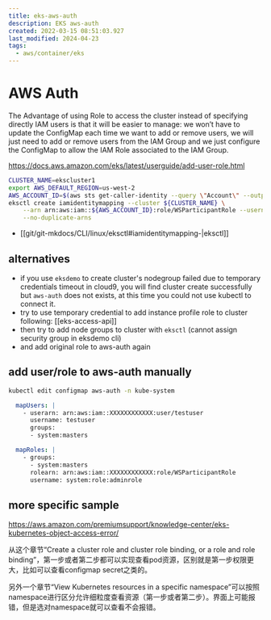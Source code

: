 ```yaml
---
title: eks-aws-auth
description: EKS aws-auth
created: 2022-03-15 08:51:03.927
last_modified: 2024-04-23
tags:
  - aws/container/eks
---
```

# AWS Auth

The Advantage of using Role to access the cluster instead of specifying directly IAM users is that it will be easier to manage: we won’t have to update the ConfigMap each time we want to add or remove users, we will just need to add or remove users from the IAM Group and we just configure the ConfigMap to allow the IAM Role associated to the IAM Group.

https://docs.aws.amazon.com/eks/latest/userguide/add-user-role.html

```sh
CLUSTER_NAME=ekscluster1
export AWS_DEFAULT_REGION=us-west-2
AWS_ACCOUNT_ID=$(aws sts get-caller-identity --query \"Account\" --output text)
eksctl create iamidentitymapping --cluster ${CLUSTER_NAME} \
    --arn arn:aws:iam::${AWS_ACCOUNT_ID}:role/WSParticipantRole --username admin --group system:masters \
    --no-duplicate-arns
```
- [[git/git-mkdocs/CLI/linux/eksctl#iamidentitymapping-|eksctl]] 

## alternatives
- if you use `eksdemo` to create cluster's nodegroup failed due to temporary credentials timeout in cloud9, you will find cluster create successfully but `aws-auth` does not exists, at this time you could not use kubectl to connect it.
- try to use temporary credential to add instance profile role to cluster following: [[eks-access-api]]
- then try to add node groups to cluster with `eksctl` (cannot assign security group in eksdemo cli)
- and add original role to aws-auth again 

## add user/role to aws-auth manually

```sh
kubectl edit configmap aws-auth -n kube-system
```

``` yaml
  mapUsers: |
    - userarn: arn:aws:iam::XXXXXXXXXXXX:user/testuser
      username: testuser
      groups:
      - system:masters
```

```yaml
  mapRoles: |
    - groups:
      - system:masters
      rolearn: arn:aws:iam::XXXXXXXXXXXX:role/WSParticipantRole
      username: system:role:adminrole
```

## more specific sample
https://aws.amazon.com/premiumsupport/knowledge-center/eks-kubernetes-object-access-error/

从这个章节“Create a cluster role and cluster role binding, or a role and role binding”，第一步或者第二步都可以实现查看pod资源，区别就是第一步权限更大，比如可以查看configmap secret之类的。

另外一个章节“View Kubernetes resources in a specific namespace”可以按照namespace进行区分允许细粒度查看资源（第一步或者第二步）。界面上可能报错，但是选对namespace就可以查看不会报错。





